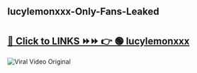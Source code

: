 
 ## lucylemonxxx-Only-Fans-Leaked

# <h2><a href="https://clipsfans.com/lucylemonxxx&ref=git">🔗 Click to LINKS ⏩⏩ 👉 🟢 lucylemonxxx </a></h2>

<a href="https://clipsfans.com/lucylemonxxx&ref=git" rel="nofollow" data-target="animated-image.originalLink"><img src="https://i.ibb.co.com/xMMVF88/686577567.gif" alt="Viral Video Original" style="max-width: 100%; display: inline-block;" data-target="animated-image.originalImage"></a>
